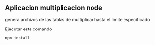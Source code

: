 ## Aplicacion multiplicacion node

genera archivos de las tablas de multiplicar hasta el limite especificado

Ejecutar este comando

```
npm install

```
